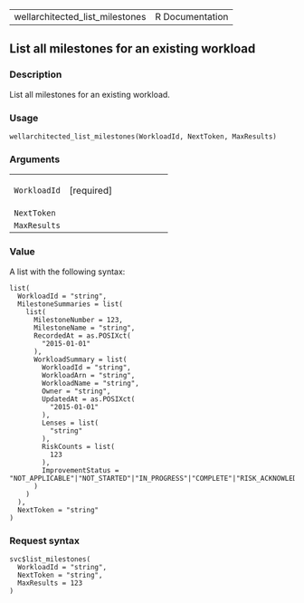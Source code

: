 <table style="width: 100%;">
<tbody>
<tr class="odd">
<td>wellarchitected_list_milestones</td>
<td style="text-align: right;">R Documentation</td>
</tr>
</tbody>
</table>

## List all milestones for an existing workload

### Description

List all milestones for an existing workload.

### Usage

    wellarchitected_list_milestones(WorkloadId, NextToken, MaxResults)

### Arguments

<table>
<colgroup>
<col style="width: 35%" />
<col style="width: 65%" />
</colgroup>
<tbody>
<tr class="odd">
<td><code
id="wellarchitected_list_milestones_:_WorkloadId">WorkloadId</code></td>
<td><p>[required]</p></td>
</tr>
<tr class="even">
<td><code
id="wellarchitected_list_milestones_:_NextToken">NextToken</code></td>
<td></td>
</tr>
<tr class="odd">
<td><code
id="wellarchitected_list_milestones_:_MaxResults">MaxResults</code></td>
<td></td>
</tr>
</tbody>
</table>

### Value

A list with the following syntax:

    list(
      WorkloadId = "string",
      MilestoneSummaries = list(
        list(
          MilestoneNumber = 123,
          MilestoneName = "string",
          RecordedAt = as.POSIXct(
            "2015-01-01"
          ),
          WorkloadSummary = list(
            WorkloadId = "string",
            WorkloadArn = "string",
            WorkloadName = "string",
            Owner = "string",
            UpdatedAt = as.POSIXct(
              "2015-01-01"
            ),
            Lenses = list(
              "string"
            ),
            RiskCounts = list(
              123
            ),
            ImprovementStatus = "NOT_APPLICABLE"|"NOT_STARTED"|"IN_PROGRESS"|"COMPLETE"|"RISK_ACKNOWLEDGED"
          )
        )
      ),
      NextToken = "string"
    )

### Request syntax

    svc$list_milestones(
      WorkloadId = "string",
      NextToken = "string",
      MaxResults = 123
    )
